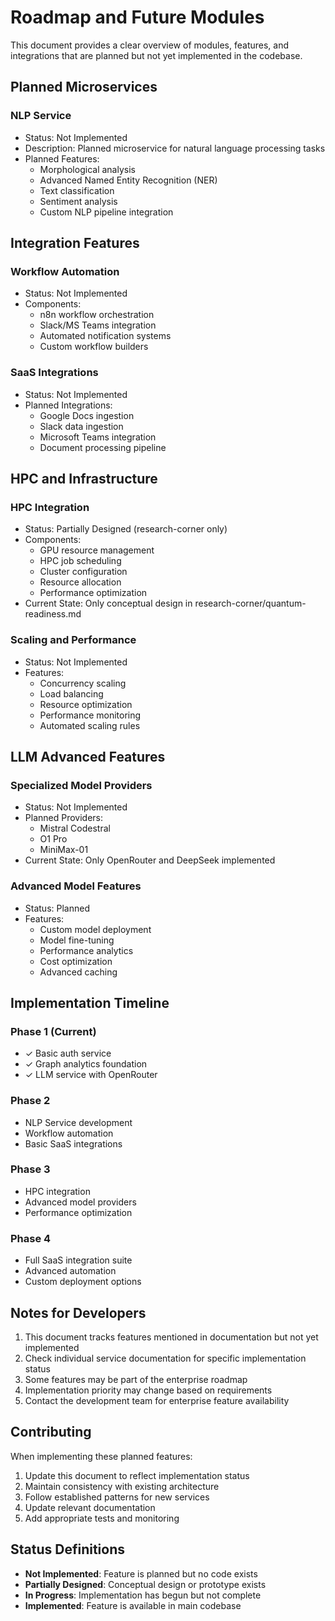 # Roadmap and Future Modules

This document provides a clear overview of modules, features, and integrations that are planned but not yet implemented in the codebase.

## Planned Microservices

### NLP Service
- Status: Not Implemented
- Description: Planned microservice for natural language processing tasks
- Planned Features:
  * Morphological analysis
  * Advanced Named Entity Recognition (NER)
  * Text classification
  * Sentiment analysis
  * Custom NLP pipeline integration

## Integration Features

### Workflow Automation
- Status: Not Implemented
- Components:
  * n8n workflow orchestration
  * Slack/MS Teams integration
  * Automated notification systems
  * Custom workflow builders

### SaaS Integrations
- Status: Not Implemented
- Planned Integrations:
  * Google Docs ingestion
  * Slack data ingestion
  * Microsoft Teams integration
  * Document processing pipeline

## HPC and Infrastructure

### HPC Integration
- Status: Partially Designed (research-corner only)
- Components:
  * GPU resource management
  * HPC job scheduling
  * Cluster configuration
  * Resource allocation
  * Performance optimization
- Current State: Only conceptual design in research-corner/quantum-readiness.md

### Scaling and Performance
- Status: Not Implemented
- Features:
  * Concurrency scaling
  * Load balancing
  * Resource optimization
  * Performance monitoring
  * Automated scaling rules

## LLM Advanced Features

### Specialized Model Providers
- Status: Not Implemented
- Planned Providers:
  * Mistral Codestral
  * O1 Pro
  * MiniMax-01
- Current State: Only OpenRouter and DeepSeek implemented

### Advanced Model Features
- Status: Planned
- Features:
  * Custom model deployment
  * Model fine-tuning
  * Performance analytics
  * Cost optimization
  * Advanced caching

## Implementation Timeline

### Phase 1 (Current)
- ✓ Basic auth service
- ✓ Graph analytics foundation
- ✓ LLM service with OpenRouter

### Phase 2
- NLP Service development
- Workflow automation
- Basic SaaS integrations

### Phase 3
- HPC integration
- Advanced model providers
- Performance optimization

### Phase 4
- Full SaaS integration suite
- Advanced automation
- Custom deployment options

## Notes for Developers

1. This document tracks features mentioned in documentation but not yet implemented
2. Check individual service documentation for specific implementation status
3. Some features may be part of the enterprise roadmap
4. Implementation priority may change based on requirements
5. Contact the development team for enterprise feature availability

## Contributing

When implementing these planned features:
1. Update this document to reflect implementation status
2. Maintain consistency with existing architecture
3. Follow established patterns for new services
4. Update relevant documentation
5. Add appropriate tests and monitoring

## Status Definitions

- **Not Implemented**: Feature is planned but no code exists
- **Partially Designed**: Conceptual design or prototype exists
- **In Progress**: Implementation has begun but not complete
- **Implemented**: Feature is available in main codebase